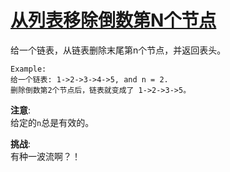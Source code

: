 # [从列表移除倒数第N个节点](https://leetcode.com/problems/remove-nth-node-from-end-of-list/)

给一个链表，从链表删除末尾第n个节点，并返回表头。

```
Example:
给一个链表: 1->2->3->4->5, and n = 2.
删除倒数第2个节点后，链表就变成了 1->2->3->5。
```
**注意**:  
给定的`n`总是有效的。

**挑战**:  
有种一波流啊？！